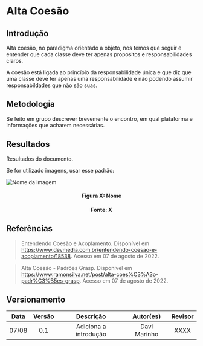 # Alta Coesão

## Introdução

Alta coesão, no paradigma orientado a objeto, nos temos que seguir e entender que cada classe deve ter apenas propositos e responsabilidades claros.

A coesão está ligada ao princípio da responsabilidade única e que diz que uma classe deve ter apenas uma responsabilidade e não podendo assumir responsabildades que não são suas.

## Metodologia

Se feito em grupo descrever brevemente o encontro, em qual plataforma e informações que acharem necessárias.

## Resultados

Resultados do documento.

Se for utilizado imagens, usar esse padrão:

![Nome da imagem](../assets/img/CaminhoDaImagem.png)
<h4 align = "center">Figura X: Nome</h6>
<h4 align = "center">Fonte: X</h6>

## Referências

> Entendendo Coesão e Acoplamento. Disponível em <https://www.devmedia.com.br/entendendo-coesao-e-acoplamento/18538>. Acesso em 07 de agosto de 2022.

> Alta Coesão - Padrões Grasp. Disponível em <https://www.ramonsilva.net/post/alta-coes%C3%A3o-padr%C3%B5es-grasp>. Acesso em 07 de agosto de 2022.

## Versionamento

| Data  | Versão |                     Descrição                      |  Autor(es)  | Revisor |
| :---: | :----: | :------------------------------------------------: | :---------: | :-----: |
| 07/08 |  0.1   |                     Adiciona a introdução          | Davi Marinho|   XXXX  |